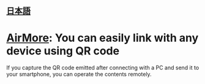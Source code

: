 ## [日本語](/WebService.md)

# [AirMore](http://web.airmore.com/): You can easily link with any device using QR code
If you capture the QR code emitted after connecting with a PC and send it to your smartphone, you can operate the contents remotely.
